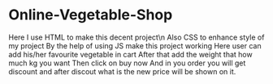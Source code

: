 # Online-Vegetable-Shop
Here I use HTML to make this decent project\n
Also CSS to enhance style of my project
By  the help of using JS make this project working
Here user can add his/her favourite vegetable in cart 
After that add the weight that how much kg you want
Then click on buy now 
And in you order you will get discount and after discout what is the new price will be shown on it.
